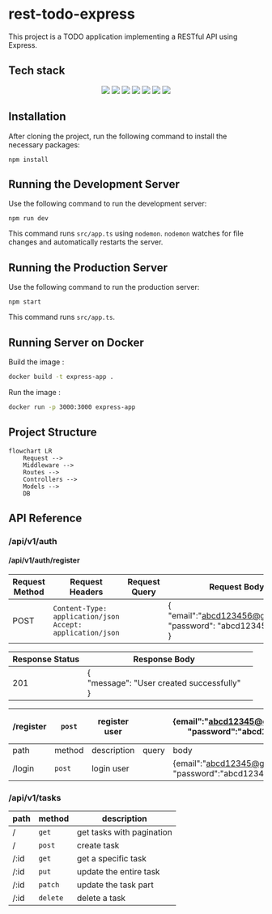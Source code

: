 # rest-todo-express

This project is a TODO application implementing a RESTful API using Express.



## Tech stack

<div align=center>
<img src="https://img.shields.io/badge/Node.js-43853D?style=for-the-badge&logo=node.js&logoColor=white">
<img src="https://img.shields.io/badge/express-000000?style=for-the-badge&logo=express&logoColor=white">
<img src="https://img.shields.io/badge/SQLite-07405E?style=for-the-badge&logo=sqlite&logoColor=white">
<img src="https://img.shields.io/badge/Prisma-3982CE?style=for-the-badge&logo=Prisma&logoColor=white">
<img src="https://img.shields.io/badge/json%20web%20tokens-323330?style=for-the-badge&logo=json-web-tokens&logoColor=pink">
<img src="https://img.shields.io/badge/TypeScript-007ACC?style=for-the-badge&logo=typescript&logoColor=white">
<img src="https://img.shields.io/badge/-Zod-3E67B1?style=for-the-badge&logo=zod&logoColor=white">
</div>


## Installation

After cloning the project, run the following command to install the necessary packages:

```
npm install
```



## Running the Development Server

Use the following command to run the development server:

```
npm run dev
```

This command runs `src/app.ts` using `nodemon`. `nodemon` watches for file changes and automatically restarts the server.



## Running the Production Server

Use the following command to run the production server:

```
npm start
```

This command runs `src/app.ts`.



## Running Server on Docker

Build the image :

```bash
docker build -t express-app .
```

Run the image :

```bash
docker run -p 3000:3000 express-app
```



## Project Structure



```mermaid
flowchart LR
    Request -->
    Middleware -->
    Routes -->
    Controllers -->
    Models -->
	DB
```



## API Reference

### /api/v1/auth

#### /api/v1/auth/register

| Request Method | Request Headers                                              | Request Query | Request Body                                                 |
| -------------- | ------------------------------------------------------------ | ------------- | ------------------------------------------------------------ |
| POST           | `Content-Type: application/json`<br />`Accept: application/json` |               | {<br/>    "email":"abcd123456@gmail.com",<br/>    "password": "abcd123456"<br/>} |

| Response Status | Response Body                                          |      |
| --------------- | ------------------------------------------------------ | ---- |
| 201             | {<br/>    "message": "User created successfully"<br/>} |      |



| /register | `post` | register user |       | {email":"abcd12345@gmail.com",    "password":"abcd12345"} | 201: {"message": "User created successfully"} |
| --------- | ------ | ------------- | ----- | --------------------------------------------------------- | --------------------------------------------- |
| path      | method | description   | query | body                                                      | response                                      |
| /login    | `post` | login user    |       | {email":"abcd12345@gmail.com",    "password":"abcd12345"} | 200: {"token":"eyJhbGciO..."}                 |



### /api/v1/tasks

| path | method   | description               |
| ---- | -------- | ------------------------- |
| /    | `get`    | get tasks with pagination |
| /    | `post`   | create task               |
| /:id | `get`    | get a specific task       |
| /:id | `put`    | update the entire task    |
| /:id | `patch`  | update the task part      |
| /:id | `delete` | delete a task             |
